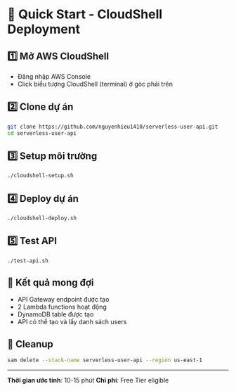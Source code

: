 # 🚀 Quick Start - CloudShell Deployment

## 1️⃣ Mở AWS CloudShell
- Đăng nhập AWS Console
- Click biểu tượng CloudShell (terminal) ở góc phải trên

## 2️⃣ Clone dự án
```bash
git clone https://github.com/nguyenhieu1410/serverless-user-api.git
cd serverless-user-api
```

## 3️⃣ Setup môi trường
```bash
./cloudshell-setup.sh
```

## 4️⃣ Deploy dự án
```bash
./cloudshell-deploy.sh
```

## 5️⃣ Test API
```bash
./test-api.sh
```

## 🎯 Kết quả mong đợi
- API Gateway endpoint được tạo
- 2 Lambda functions hoạt động
- DynamoDB table được tạo
- API có thể tạo và lấy danh sách users

## 🧹 Cleanup
```bash
sam delete --stack-name serverless-user-api --region us-east-1
```

---
**Thời gian ước tính**: 10-15 phút
**Chi phí**: Free Tier eligible
